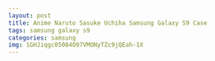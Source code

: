 ```yaml
---
layout: post
title: Anime Naruto Sasuke Uchiha Samsung Galaxy S9 Case
tags: samsung galaxy s9
categories: samsung
img: 1GHJiqgc05084O97VMONyTZc9jQEah-1X
---
```

